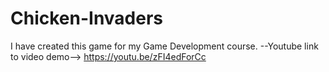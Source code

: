 # Chicken-Invaders
I have created this game for my Game Development course. --Youtube link to video demo--> https://youtu.be/zFI4edForCc
